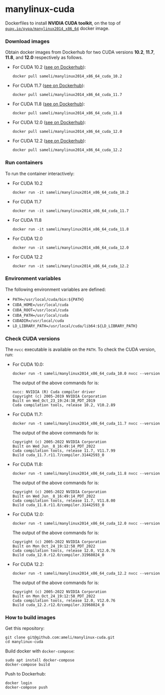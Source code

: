 # manylinux-cuda

Dockerfiles to install **NVIDIA CUDA toolkit**, on the top of [`quay.io/pypa/manylinux2014_x86_64`](https://github.com/pypa/manylinux) docker image.

### Download images

Obtain docker images from Dockerhub for two CUDA versions **10.2**, **11.7**, **11.8**, and **12.0** respectively as follows.

* For CUDA 10.2 ([see on Dockerhub](https://hub.docker.com/r/sameli/manylinux2014_x86_64_cuda_10.2)):

      docker pull sameli/manylinux2014_x86_64_cuda_10.2

* For CUDA 11.7 ([see on Dockerhub](https://hub.docker.com/r/sameli/manylinux2014_x86_64_cuda_11.7)):

      docker pull sameli/manylinux2014_x86_64_cuda_11.7

* For CUDA 11.8 ([see on Dockerhub](https://hub.docker.com/r/sameli/manylinux2014_x86_64_cuda_11.8)):

      docker pull sameli/manylinux2014_x86_64_cuda_11.8

* For CUDA 12.0 ([see on Dockerhub](https://hub.docker.com/r/sameli/manylinux2014_x86_64_cuda_12.0)):

      docker pull sameli/manylinux2014_x86_64_cuda_12.0

* For CUDA 12.2 ([see on Dockerhub](https://hub.docker.com/r/sameli/manylinux2014_x86_64_cuda_12.2)):

      docker pull sameli/manylinux2014_x86_64_cuda_12.2

### Run containers

To run the container interactively:

* For CUDA 10.2

      docker run -it sameli/manylinux2014_x86_64_cuda_10.2

* For CUDA 11.7

      docker run -it sameli/manylinux2014_x86_64_cuda_11.7

* For CUDA 11.8

      docker run -it sameli/manylinux2014_x86_64_cuda_11.8

* For CUDA 12.0

      docker run -it sameli/manylinux2014_x86_64_cuda_12.0

* For CUDA 12.2

      docker run -it sameli/manylinux2014_x86_64_cuda_12.2

### Environment variables

The following environment variables are defined:

* `PATH=/usr/local/cuda/bin:${PATH}`
* `CUDA_HOME=/usr/local/cuda`
* `CUDA_ROOT=/usr/local/cuda`
* `CUDA_PATH=/usr/local/cuda`
* `CUDADIR=/usr/local/cuda`
* `LD_LIBRARY_PATH=/usr/local/cuda/lib64:${LD_LIBRARY_PATH}`

### Check CUDA versions

The `nvcc` executable is available on the `PATH`. To check the CUDA version, run:

* For CUDA 10.0:

      docker run -t sameli/manylinux2014_x86_64_cuda_10.0 nvcc --version

  The output of the above commands for is:

      nvcc: NVIDIA (R) Cuda compiler driver
      Copyright (c) 2005-2019 NVIDIA Corporation
      Built on Wed_Oct_23_19:24:38_PDT_2019
      Cuda compilation tools, release 10.2, V10.2.89
    
* For CUDA 11.7:

      docker run -t sameli/manylinux2014_x86_64_cuda_11.7 nvcc --version
    
  The output of the above commands for is:

      Copyright (c) 2005-2022 NVIDIA Corporation
      Built on Wed_Jun__8_16:49:14_PDT_2022
      Cuda compilation tools, release 11.7, V11.7.99
      Build cuda_11.7.r11.7/compiler.31442593_0

* For CUDA 11.8:

      docker run -t sameli/manylinux2014_x86_64_cuda_11.8 nvcc --version
    
  The output of the above commands for is:

      Copyright (c) 2005-2022 NVIDIA Corporation
      Built on Wed_Jun__8_16:49:14_PDT_2022
      Cuda compilation tools, release 11.7, V11.8.00
      Build cuda_11.8.r11.8/compiler.31442593_0

* For CUDA 12.0:

      docker run -t sameli/manylinux2014_x86_64_cuda_12.0 nvcc --version
    
  The output of the above commands for is:

      Copyright (c) 2005-2022 NVIDIA Corporation
      Built on Mon_Oct_24_19:12:58_PDT_2022
      Cuda compilation tools, release 12.0, V12.0.76
      Build cuda_12.0.r12.0/compiler.31968024_0

* For CUDA 12.2:

      docker run -t sameli/manylinux2014_x86_64_cuda_12.2 nvcc --version
    
  The output of the above commands for is:

      Copyright (c) 2005-2022 NVIDIA Corporation
      Built on Mon_Oct_24_19:12:58_PDT_2022
      Cuda compilation tools, release 12.0, V12.0.76
      Build cuda_12.2.r12.0/compiler.31968024_0


### How to build images

Get this repository:

    git clone git@github.com:ameli/manylinux-cuda.git
    cd manylinux-cuda

Build docker with `docker-compose`:

    sudo apt install docker-compose
    docker-compose build

Push to Dockerhub:

    docker login
    docker-compose push
